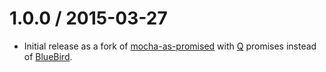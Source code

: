 1.0.0 / 2015-03-27
==================

- Initial release as a fork of [mocha-as-promised](https://github.com/WhoopInc/supertest-as-promised)
  with [Q](https://github.com/kriskowal/q) promises instead
  of [BlueBird](https://github.com/petkaantonov/bluebird).
